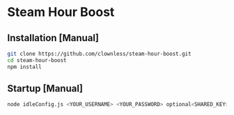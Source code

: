 # Steam Hour Boost

## Installation [Manual]
```bash
git clone https://github.com/clownless/steam-hour-boost.git
cd steam-hour-boost
npm install
```

## Startup [Manual]
```bash
node idleConfig.js <YOUR_USERNAME> <YOUR_PASSWORD> optional<SHARED_KEY> optional<GAME_IDS>
```
